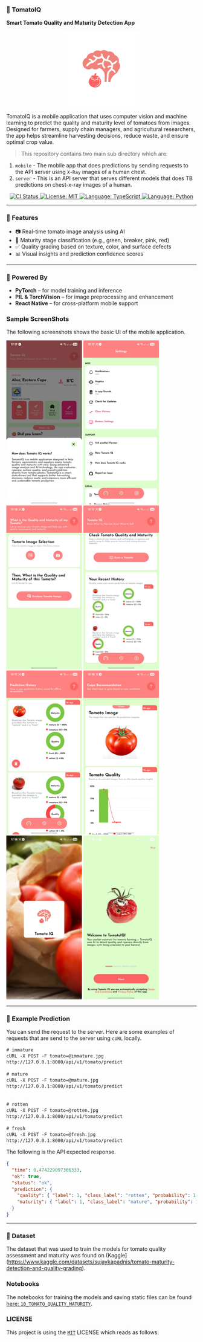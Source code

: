 ### 📌 TomatoIQ

**Smart Tomato Quality and Maturity Detection App**

<p align="center">
    <img src="/screenshots/icon.png" width="200" alt="Icon">
</p>

TomatoIQ is a mobile application that uses computer vision and machine learning to predict the quality and maturity level of tomatoes from images. Designed for farmers, supply chain managers, and agricultural researchers, the app helps streamline harvesting decisions, reduce waste, and ensure optimal crop value.

> This repository contains two main sub directory which are:

1. `mobile` - The mobile app that does predictions by sending requests to the API server using `X-Ray` images of a human chest.
2. `server` - This is an API server that serves different models that does TB predictions on chest-x-ray images of a human.

<p align="center">
  <a href="https://github.com/crispengari/tomatoIQ/actions/workflows/ci.yml">
    <img src="https://github.com/crispengari/tomatoIQ/actions/workflows/ci.yml/badge.svg" alt="CI Status">
  </a>
   <a href="https://github.com/crispengari/tomatoIQ/blob/main/LICENSE">
    <img src="https://img.shields.io/badge/license-MIT-green.svg" alt="License: MIT">
  </a>
  <a href="https://typescriptlang.org/">
    <img src="https://img.shields.io/badge/language-typescript-blue.svg" alt="Language: TypeScript">
  </a>
  <a href="https://www.python.org/">
    <img src="https://img.shields.io/badge/language-python-blue.svg" alt="Language: Python">
  </a>
</p>

---

### 🚀 Features

- 📷 Real-time tomato image analysis using AI
- 🍅 Maturity stage classification (e.g., green, breaker, pink, red)
- ✅ Quality grading based on texture, color, and surface defects
- 📊 Visual insights and prediction confidence scores

---

### 🧠 Powered By

- **PyTorch** – for model training and inference
- **PIL & TorchVision** – for image preprocessing and enhancement
- **React Native** – for cross-platform mobile support

### Sample ScreenShots

The following screenshots shows the basic UI of the mobile application.

<p algn="center">
  <img src="/screenshots/0.jpeg" alt="UI" width="200"/>
  <img src="/screenshots/1.jpeg" alt="UI" width="200"/>
  <img src="/screenshots/2.jpeg" alt="UI" width="200"/>
  <img src="/screenshots/3.jpeg" alt="UI" width="200"/>
  <img src="/screenshots/4.jpeg" alt="UI" width="200"/>
  <img src="/screenshots/5.jpeg" alt="UI" width="200"/>
  <img src="/screenshots/6.jpeg" alt="UI" width="200"/>
  <img src="/screenshots/7.jpeg" alt="UI" width="200"/>
</p>

---

### 📸 Example Prediction

You can send the request to the server. Here are some examples of requests that are send to the server using `cURL` locally.

```shell
# immature
cURL -X POST -F tomato=@immature.jpg http://127.0.0.1:8000/api/v1/tomato/predict

# mature
cURL -X POST -F tomato=@mature.jpg http://127.0.0.1:8000/api/v1/tomato/predict


# rotten
cURL -X POST -F tomato=@rotten.jpg http://127.0.0.1:8000/api/v1/tomato/predict

# fresh
cURL -X POST -F tomato=@fresh.jpg http://127.0.0.1:8000/api/v1/tomato/predict
```

The following is the API expected response.

```json
{
  "time": 0.474229097366333,
  "ok": true,
  "status": "ok",
  "prediction": {
    "quality": { "label": 1, "class_label": "rotten", "probability": 1.0 },
    "maturity": { "label": 1, "class_label": "mature", "probability": 1.0 }
  }
}
```

---

### 📂 Dataset

The dataset that was used to train the models for tomato quality assessment and maturity was found on (Kaggle](https://www.kaggle.com/datasets/sujaykapadnis/tomato-maturity-detection-and-quality-grading).

### Notebooks

The notebooks for training the models and saving static files can be found [here: `10_TOMATO_QUALITY_MATURITY`](https://github.com/CrispenGari/cv-torch/blob/main/10_TOMATO_QUALITY_MATURITY/01_mobilenetv3.ipynb).

### LICENSE

This project is using the [`MIT`](/LICENSE) LICENSE which reads as follows:
